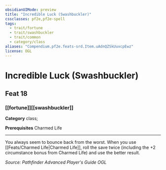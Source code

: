 ```yaml
---
obsidianUIMode: preview
title: "Incredible Luck (Swashbuckler)"
cssclasses: pf2e,pf2e-spell
tags:
  - trait/fortune
  - trait/swashbuckler
  - trait/common
  - category/class
aliases: "Compendium.pf2e.feats-srd.Item.uAdnQZSkUuxcpEwz"
license: OGL
---
```

# Incredible Luck (Swashbuckler)
## Feat 18
### [[fortune]][[swashbuckler]]

**Category** class; 



**Prerequisites** Charmed Life
* * *
You always seem to bounce back from the worst. When you use [[Feats/Charmed Life|Charmed Life]], roll the save twice (including the +2 circumstance bonus from Charmed Life) and use the better result.

*Source: Pathfinder Advanced Player's Guide*
*OGL*